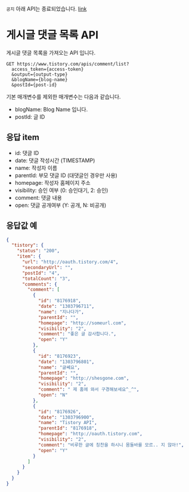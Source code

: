 `공지` 아래 API는 종료되었습니다. [link](https://notice.tistory.com/2664)

# 게시글 댓글 목록 API

게시글 댓글 목록을 가져오는 API 입니다.

```
GET https://www.tistory.com/apis/comment/list?
  access_token={access-token}
  &output={output-type}
  &blogName={blog-name}
  &postId={post-id}
```

기본 매개변수를 제외한 매개변수는 다음과 같습니다.

- blogName: Blog Name 입니다.
- postId: 글 ID

## 응답 item

- id: 댓글 ID
- date: 댓글 작성시간 (TIMESTAMP)
- name: 작성자 이름
- parentId: 부모 댓글 ID (대댓글인 경우만 사용)
- homepage: 작성자 홈페이지 주소
- visibility: 승인 여부 (0: 승인대기, 2: 승인)
- comment: 댓글 내용
- open: 댓글 공개여부 (Y: 공개, N: 비공개)

## 응답값 예

```json
{
  "tistory": {
    "status": "200",
    "item": {
      "url": "http://oauth.tistory.com/4",
      "secondaryUrl": "",
      "postId": "4",
      "totalCount": "3",
      "comments": {
        "comment": [
          {
            "id": "8176918",
            "date": "1303796711",
            "name": "지나다가",
            "parentId": "",
            "homepage": "http://someurl.com",
            "visibility": "2",
            "comment": "좋은 글 감사합니다.",
            "open": "Y"
          },
          {
            "id": "8176923",
            "date": "1303796801",
            "name": "글쎄요",
            "parentId": "",
            "homepage": "http://shesgone.com",
            "visibility": "2",
            "comment": " 제 홈에 와서 구경해보세요^_^",
            "open": "N"
          },
          {
            "id": "8176926",
            "date": "1303796900",
            "name": "Tistory API",
            "parentId": "8176918",
            "homepage": "http://oauth.tistory.com",
            "visibility": "2",
            "comment": "비루한 글에 칭찬을 하시니 몸둘바를 모르.. 지 않아!",
            "open": "Y"
          }
        ]
      }
    }
  }
}
```
